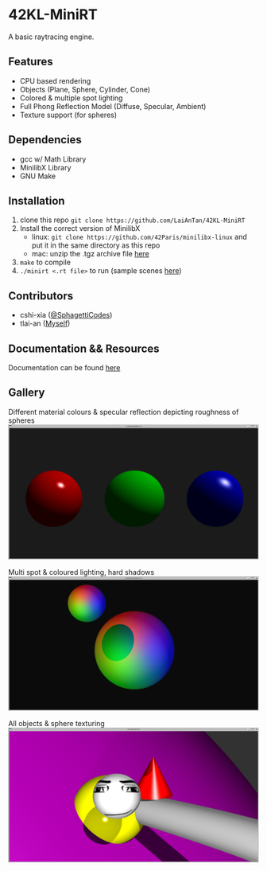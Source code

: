 # 42KL-MiniRT
A basic raytracing engine.

## Features

- CPU based rendering
- Objects (Plane, Sphere, Cylinder, Cone)
- Colored & multiple spot lighting
- Full Phong Reflection Model (Diffuse, Specular, Ambient)
- Texture support (for spheres)

## Dependencies

- gcc w/ Math Library
- MinilibX Library
- GNU Make

## Installation

1. clone this repo ```git clone https://github.com/LaiAnTan/42KL-MiniRT```
2. Install the correct version of MinilibX
	- linux: ```git clone https://github.com/42Paris/minilibx-linux``` and put it in the same directory as this repo
	- mac: unzip the .tgz archive file [here](/dependency/minilibx_opengl.tgz)
3. ```make``` to compile
4. ```./minirt <.rt file>``` to run (sample scenes [here](/scenes/))

## Contributors

- cshi-xia ([@SphagettiCodes](https://github.com/SpaghettiCodes))
- tlai-an ([Myself](https://github.com/LaiAnTan))

## Documentation && Resources

Documentation can be found [here](https://hackmd.io/@laian/Hkq59NNP2)

## Gallery

Different material colours & specular reflection depicting roughness of spheres
![3balls.png](gallery/3balls.png)

Multi spot & coloured lighting, hard shadows
![colours.png](gallery/colours.png)

All objects & sphere texturing
![all.png](gallery/all.png)
